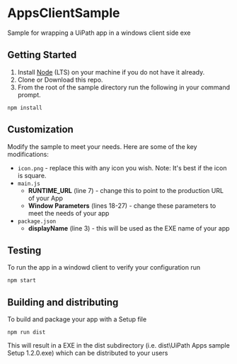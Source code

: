 # AppsClientSample
Sample for wrapping a UiPath app in a windows client side exe

## Getting Started
1. Install [Node](https://nodejs.org/en/download/) (LTS) on your machine if you do not have it already.
2. Clone or Download this repo.
3. From the root of the sample directory run the following in your command prompt.
```
npm install
```
## Customization
Modify the sample to meet your needs. Here are some of the key modifications:
- `icon.png` - replace this with any icon you wish. Note: It's best if the icon is square.
- `main.js`
  - **RUNTIME_URL** (line 7) - change this to point to the production URL of your App
  - **Window Parameters** (lines 18-27) - change these parameters to meet the needs of your app
- `package.json`
  - **displayName** (line 3) - this will be used as the EXE name of your app

## Testing
To run the app in a windowd client to verify your configuration run
```
npm start
```
## Building and distributing
To build and package your app with a Setup file
```
npm run dist
```
This will result in a EXE in the dist subdirectory (i.e. dist\UiPath Apps sample Setup 1.2.0.exe) which can be distributed to your users
